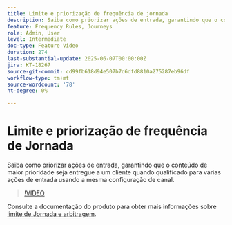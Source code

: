 ```yaml
---
title: Limite e priorização de frequência de jornada
description: Saiba como priorizar ações de entrada, garantindo que o conteúdo de maior prioridade seja entregue a um cliente quando qualificado para várias ações de entrada usando a mesma configuração de canal.
feature: Frequency Rules, Journeys
role: Admin, User
level: Intermediate
doc-type: Feature Video
duration: 274
last-substantial-update: 2025-06-07T00:00:00Z
jira: KT-18267
source-git-commit: cd99fb618d94e507b7d6dfd8810a275287eb96df
workflow-type: tm+mt
source-wordcount: '78'
ht-degree: 0%

---
```



# Limite e priorização de frequência de Jornada

Saiba como priorizar ações de entrada, garantindo que o conteúdo de maior prioridade seja entregue a um cliente quando qualificado para várias ações de entrada usando a mesma configuração de canal.

>[!VIDEO](https://video.tv.adobe.com/v/3447620/?learn=on&enablevpops&captions=por_br)

Consulte a documentação do produto para obter mais informações sobre [limite de Jornada e arbitragem](https://experienceleague.adobe.com/pt-br/docs/journey-optimizer/using/conflict-prioritization/capping-rules/journey-capping).
